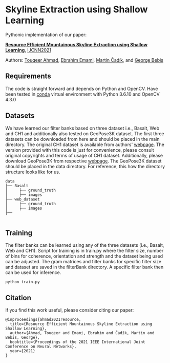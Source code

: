 # Skyline Extraction using Shallow LearningPythonic implementation of our paper: **[Resource Efficient Mountainous Skyline Extraction using Shallow Learning](https://drive.google.com/file/d/1E7ebOEcuA8FNmh73qaemEjxmA45_QC5o/view)**, [IJCNN2021](https://www.ijcnn.org/)Authors: [Touqeer Ahmad](https://sites.google.com/site/touqeerahmadsite/Touqeer?authuser=0), [Ebrahim Emami](https://scholar.google.com/citations?user=FVQqg0wAAAAJ&hl=en),  [Martin Čadík](http://cadik.posvete.cz), and [George Bebis](https://www.cse.unr.edu/~bebis/) ## RequirementsThe code is straight forward and depends on Python and OpenCV. Have been tested in [conda](https://www.anaconda.com/distribution/) virtualenvironment with Python 3.6.10 and OpenCV 4.3.0 ## DatasetsWe have learned our filter banks based on three dataset i.e., Basalt, Web and CH1 and additionally also tested on GeoPose3K dataset. The first three datasets can be downloaded from here and should be placed in the main directory. The original CH1 dataset is available from authors' [webpage](http://cvg.ethz.ch/research/mountain-localization/). The version provided with this code is just for convenience, please consult original copyrights and terms of usage of CH1 dataset. Additionally, please download GeoPose3K from respective [webpage](http://cphoto.fit.vutbr.cz/geoPose3K/). The GeoPose3K dataset should be placed in the data directory. For reference, this how the directory structure looks like for us.         ```data├── Basalt│     ├── ground_truth│     ├── images   ├── web_dataset│     ├── ground_truth│     ├── images├──         ```## TrainingThe filter banks can be learned using any of the three datasets (i.e., Basalt, Web and CH1). Script for training is in train.py where the filter size, number of bins for coherence, orientation and strength and the dataset being used can be adjusted. The gram matrices and filter banks for specific filter size and dataset are saved in the filterBank directory. A specific filter bank then can be used for inference.     ```shellpython train.py```## CitationIf you find this work useful, please consider citing our paper:```@inproceedings{ahmad2021resource,  title={Resource Efficient Mountainous Skyline Extraction using Shallow Learning},  author={Ahmad, Touqeer and Emami, Ebrahim and Čadík, Martin and Bebis, George},  booktitle={Proceedings of the 2021 IEEE International Joint Conference on Neural Networks},  year={2021}}```